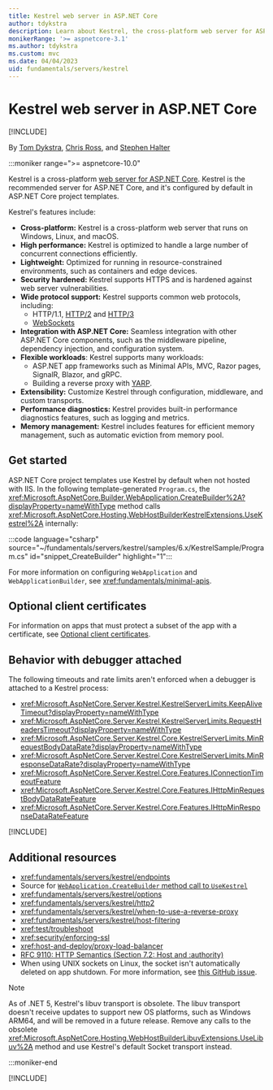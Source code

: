 ```yaml
---
title: Kestrel web server in ASP.NET Core
author: tdykstra
description: Learn about Kestrel, the cross-platform web server for ASP.NET Core.
monikerRange: '>= aspnetcore-3.1'
ms.author: tdykstra
ms.custom: mvc
ms.date: 04/04/2023
uid: fundamentals/servers/kestrel
---
```

# Kestrel web server in ASP.NET Core

[!INCLUDE[](~/includes/not-latest-version.md)]

By [Tom Dykstra](https://github.com/tdykstra), [Chris Ross](https://github.com/Tratcher), and [Stephen Halter](https://twitter.com/halter73)

:::moniker range=">= aspnetcore-10.0"

Kestrel is a cross-platform [web server for ASP.NET Core](xref:fundamentals/servers/index). Kestrel is the recommended server for ASP.NET Core, and it's configured by default in ASP.NET Core project templates.

Kestrel's features include:

* **Cross-platform:** Kestrel is a cross-platform web server that runs on Windows, Linux, and macOS.
* **High performance:** Kestrel is optimized to handle a large number of concurrent connections efficiently.
* **Lightweight:** Optimized for running in resource-constrained environments, such as containers and edge devices.
* **Security hardened:** Kestrel supports HTTPS and is hardened against web server vulnerabilities.
* **Wide protocol support:** Kestrel supports common web protocols, including:
  * HTTP/1.1, [HTTP/2](xref:fundamentals/servers/kestrel/http2) and [HTTP/3](xref:fundamentals/servers/kestrel/http3)
  * [WebSockets](xref:fundamentals/websockets)
* **Integration with ASP.NET Core:** Seamless integration with other ASP.NET Core components, such as the middleware pipeline, dependency injection, and configuration system.
* **Flexible workloads**: Kestrel supports many workloads:
  * ASP.NET app frameworks such as Minimal APIs, MVC, Razor pages, SignalR, Blazor, and gRPC.
  * Building a reverse proxy with [YARP](https://github.com/microsoft/reverse-proxy).
* **Extensibility:** Customize Kestrel through configuration, middleware, and custom transports.
* **Performance diagnostics:** Kestrel provides built-in performance diagnostics features, such as logging and metrics.
* **Memory management:** Kestrel includes features for efficient memory management, such as automatic eviction from memory pool.

## Get started

ASP.NET Core project templates use Kestrel by default when not hosted with IIS. In the following template-generated `Program.cs`, the <xref:Microsoft.AspNetCore.Builder.WebApplication.CreateBuilder%2A?displayProperty=nameWithType> method calls <xref:Microsoft.AspNetCore.Hosting.WebHostBuilderKestrelExtensions.UseKestrel%2A> internally:

:::code language="csharp" source="~/fundamentals/servers/kestrel/samples/6.x/KestrelSample/Program.cs" id="snippet_CreateBuilder" highlight="1":::

For more information on configuring `WebApplication` and `WebApplicationBuilder`, see <xref:fundamentals/minimal-apis>.

## Optional client certificates

For information on apps that must protect a subset of the app with a certificate, see [Optional client certificates](xref:security/authentication/certauth#optional-client-certificates).

## Behavior with debugger attached

The following timeouts and rate limits aren't enforced when a debugger is attached to a Kestrel process:

* <xref:Microsoft.AspNetCore.Server.Kestrel.KestrelServerLimits.KeepAliveTimeout?displayProperty=nameWithType>
* <xref:Microsoft.AspNetCore.Server.Kestrel.KestrelServerLimits.RequestHeadersTimeout?displayProperty=nameWithType>
* <xref:Microsoft.AspNetCore.Server.Kestrel.Core.KestrelServerLimits.MinRequestBodyDataRate?displayProperty=nameWithType>
* <xref:Microsoft.AspNetCore.Server.Kestrel.Core.KestrelServerLimits.MinResponseDataRate?displayProperty=nameWithType>
* <xref:Microsoft.AspNetCore.Server.Kestrel.Core.Features.IConnectionTimeoutFeature>
* <xref:Microsoft.AspNetCore.Server.Kestrel.Core.Features.IHttpMinRequestBodyDataRateFeature>
* <xref:Microsoft.AspNetCore.Server.Kestrel.Core.Features.IHttpMinResponseDataRateFeature>


[!INCLUDE[](includes/memory-eviction2.md)]

## Additional resources

<a name="endpoint-configuration"></a>
* <xref:fundamentals/servers/kestrel/endpoints>
* Source for [`WebApplication.CreateBuilder` method call to `UseKestrel`](https://github.com/dotnet/aspnetcore/blob/v6.0.2/src/DefaultBuilder/src/WebHost.cs#L224)
<a name="kestrel-options"></a>
* <xref:fundamentals/servers/kestrel/options>
<a name="http2-support"></a>
* <xref:fundamentals/servers/kestrel/http2>
<a name="when-to-use-kestrel-with-a-reverse-proxy"></a>
* <xref:fundamentals/servers/kestrel/when-to-use-a-reverse-proxy>
<a name="host-filtering"></a>
* <xref:fundamentals/servers/kestrel/host-filtering>
* <xref:test/troubleshoot>
* <xref:security/enforcing-ssl>
* <xref:host-and-deploy/proxy-load-balancer>
* [RFC 9110: HTTP Semantics (Section 7.2: Host and :authority)](https://www.rfc-editor.org/rfc/rfc9110#field.host)
* When using UNIX sockets on Linux, the socket isn't automatically deleted on app shutdown. For more information, see [this GitHub issue](https://github.com/dotnet/aspnetcore/issues/14134).

> [!NOTE]
> As of .NET 5, Kestrel's libuv transport is obsolete. The libuv transport doesn't receive updates to support new OS platforms, such as Windows ARM64, and will be removed in a future release. Remove any calls to the obsolete <xref:Microsoft.AspNetCore.Hosting.WebHostBuilderLibuvExtensions.UseLibuv%2A> method and use Kestrel's default Socket transport instead.

:::moniker-end

[!INCLUDE[](~/fundamentals/servers/kestrel/includes/kestrel6.md)]
